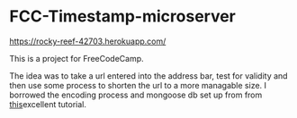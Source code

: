 # FCC-Timestamp-microserver

https://rocky-reef-42703.herokuapp.com/

This is a project for FreeCodeCamp.

The idea was to take a url entered into the address bar, test for validity and then use some process to shorten the url to a more managable size. I borrowed the encoding process and mongoose db set up from from <a href = 'https://coligo.io/create-url-shortener-with-node-express-mongo/'>this</a>excellent tutorial.
